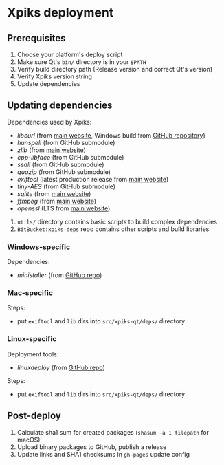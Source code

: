 # Xpiks deployment

## Prerequisites

1. Choose your platform's deploy script
2. Make sure Qt's `bin/` directory is in your `$PATH`
3. Verify build directory path (Release version and correct Qt's version)
4. Verify Xpiks version string
5. Update dependencies

## Updating dependencies

Dependencies used by Xpiks:

* _libcurl_ (from [main website](https://curl.haxx.se/libcurl/), Windows build from [GitHub repository](https://github.com/blackrosezy/build-libcurl-windows))
* _hunspell_ (from GitHub submodule)
* _zlib_ (from [main website](https://zlib.net/))
* _cpp-libface_ (from GitHub submodule)
* _ssdll_ (from GitHub submodule)
* _quazip_ (from GitHub submodule)
* _exiftool_ (latest production release from [main website](https://www.sno.phy.queensu.ca/~phil/exiftool/history.html))
* _tiny-AES_ (from GitHub submodule)
* _sqlite_ (from [main website](https://www.sqlite.org/))
* _ffmpeg_ (from [main website](https://www.ffmpeg.org/download.html))
* _openssl_ (LTS from [main website](https://www.openssl.org/source/))

1. `utils/` directory contains basic scripts to build complex dependencies
2. `BitBucket:xpiks-deps` repo contains other scripts and build libraries

### Windows-specific

Dependencies:

* _ministaller_ (from [GitHub repo](https://github.com/ribtoks/ministaller))

### Mac-specific

Steps:

* put `exiftool` and `lib` dirs into `src/xpiks-qt/deps/` directory

### Linux-specific

Deployment tools:

* _linuxdeploy_ (from [GitHub repo](https://github.com/ribtoks/linuxdeploy))

Steps:

* put `exiftool` and `lib` dirs into `src/xpiks-qt/deps/` directory

## Post-deploy

1. Calculate sha1 sum for created packages (`shasum -a 1 filepath` for macOS)
2. Upload binary packages to GitHub, publish a release
3. Update links and SHA1 checksums in `gh-pages` update config
